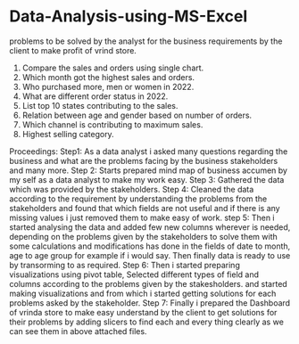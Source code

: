 # Data-Analysis-using-MS-Excel

problems to be solved by the analyst for the business requirements by the client to make profit of vrind store.

1) Compare the sales and orders using single chart.
2) Which month got the highest sales and orders.
3) Who purchased more, men or women in 2022.
4) What are different order status in 2022.
5) List top 10 states contributing to the sales.
6) Relation between age and gender based on number of orders.
7) Which channel is contributing to maximum sales.
8) Highest selling category.

Proceedings:
Step1:
  As a data analyst i asked many questions regarding the business and what are the problems facing by the business stakeholders and many more.
Step 2:
  Starts prepared mind map of business accumen by my self as a data analyst to make my work easy.
Step 3:
  Gathered the data which was provided by the stakeholders.
Step 4:
  Cleaned the data according to the requirement by understanding the problems from the stakeholders and found that which fields are not useful and if there is any
  missing values i just removed them to make easy of work.
step 5:
  Then i started analysing the data and added few new columns wherever is needed, depending on the problems given by the stakeholders to solve them with some calculations and modifications has done in the fields of date to month, age to age group for example if i would say.
  Then finally data is ready to use by transorming to as required.
  Step 6:
    Then i started preparing visualizations using pivot table, Selected different types of field and columns according to the problems given by the stakesholders.
    and started making visualizations and from which i started getting solutions for each problems asked by the stakeholder.
 Step 7:
    Finally i prepared the Dashboard of vrinda store to make easy understand by the client to get solutions for their problems by adding slicers to find each and every 
    thing clearly as we can see them in above attached files.
